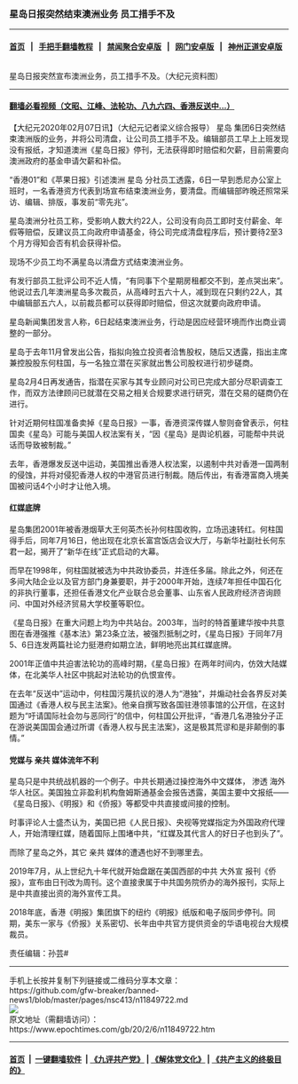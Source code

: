 ### 星岛日报突然结束澳洲业务 员工措手不及
------------------------

#### [首页](https://github.com/gfw-breaker/banned-news1/blob/master/README.md) &nbsp;&nbsp;|&nbsp;&nbsp; [手把手翻墙教程](https://github.com/gfw-breaker/guides/wiki) &nbsp;&nbsp;|&nbsp;&nbsp; [禁闻聚合安卓版](https://github.com/gfw-breaker/bn-android) &nbsp;&nbsp;|&nbsp;&nbsp; [网门安卓版](https://github.com/oGate2/oGate) &nbsp;&nbsp;|&nbsp;&nbsp; [神州正道安卓版](https://github.com/SzzdOgate/update) 



<div><img alt="" class="aligncenter wp-post-image" src="https://i.epochtimes.com/assets/uploads/2020/02/904111810221680-600x400.jpg"/>
<div class="red16 caption">
 <p>
  星岛日报突然宣布澳洲业务，员工措手不及。（大纪元资料图）
 </p>
</div>
</div><hr/>

#### [翻墙必看视频（文昭、江峰、法轮功、八九六四、香港反送中...）](http://167.172.214.107/home.html)

<div><p>
 【大纪元2020年02月07日讯】（大纪元记者梁义综合报导）
 <ok href="https://www.epochtimes.com/gb/tag/%E6%98%9F%E5%B2%9B.html">
  星岛
 </ok>
 集团6日突然结束澳洲版的业务，并将公司清盘，让公司员工措手不及。编辑部员工早上上班发现没有报纸，才知道澳洲《星岛日报》停刊，无法获得即时赔偿和欠薪，目前需要向澳洲政府的基金申请欠薪和补偿。
</p>
<p>
 “香港01”和《苹果日报》引述澳洲
 <ok href="https://www.epochtimes.com/gb/tag/%E6%98%9F%E5%B2%9B.html">
  星岛
 </ok>
 分社员工透露，6日一早到悉尼办公室上班时，一名香港资方代表到场宣布结束澳洲业务，要清盘。而编辑部昨晚还照常采访、编辑、排版，事发前“零先兆”。
</p>
<p>
 星岛澳洲分社员工称，受影响人数大约22人，公司没有向员工即时支付薪金、年假等赔偿，反建议员工向政府申请基金，待公司完成清盘程序后，预计要待2至3个月方得知会否有机会获得补偿。
</p>
<p>
 现场不少员工均不满星岛以清盘方式结束澳洲业务。
</p>
<p>
 有发行部员工批评公司不近人情，“有同事下个星期房租都交不到，差点哭出来”。他说过去几年澳洲星岛多次裁员，从高峰时五六十人，减到现在只剩约22人，其中编辑部五六人，以前裁员都可以获得即时赔偿，但这次就要向政府申请。
</p>
<p>
 星岛新闻集团发言人称，6日起结束澳洲业务，行动是因应经营环境而作出商业调整的一部分。
</p>
<p>
 星岛于去年11月曾发出公告，指拟向独立投资者洽售股权，随后又透露，指出主席兼控股股东何柱国，与一名独立潜在买家就出售公司股权进行初步磋商。
</p>
<p>
 星岛2月4日再发通告，指潜在买家与其专业顾问对公司已完成大部分尽职调查工作，而双方法律顾问已就潜在交易之相关合规要求进行研究，潜在交易的磋商仍在进行。
</p>
<p>
 针对近期何柱国准备卖掉《星岛日报》一事，香港资深传媒人黎则奋曾表示，何柱国卖《星岛》可能与美国人权法案有关，“因《星岛》是舆论机器，可能帮中共说话而导致被制裁。”
</p>
<p style="text-align: left;">
 去年，香港爆发反送中运动，美国推出香港人权法案，以遏制中共对香港一国两制的侵蚀，并将对侵犯香港人权的中港官员进行制裁。随后传出，有香港富商入境美国被问话4个小时才让他入境。
</p>
<h4>
 红媒底牌
</h4>
<p>
 星岛集团2001年被香港烟草大王何英杰长孙何柱国收购，立场迅速转红。何柱国得手后，同年7月16日，他出现在北京长富宫饭店会议大厅，与新华社副社长何东君一起，揭开了“新华在线”正式启动的大幕。
</p>
<p>
 而早在1998年，何柱国就被选为中共政协委员，并连任多届。除此之外，何还在多间大陆企业以及官方部门身兼要职，并于2000年开始，连续7年担任中国石化的非执行董事，还担任香港文化产业联合总会董事、山东省人民政府经济咨询顾问、中国对外经济贸易大学校董等职位。
</p>
<p>
 《星岛日报》在重大问题上均为中共站台。2003年，当时的特首董建华按中共意图在香港强推《基本法》第23条立法，被强烈抵制之时，《星岛日报》于同年7月5、6日连发两篇社论力挺港府如期立法，鲜明地亮出其红媒底牌。
</p>
<p>
 2001年正值中共迫害法轮功的高峰时期，《星岛日报》在两年时间内，仿效大陆媒体，在北美华人社区中挑起对法轮功的仇恨宣传。
</p>
<p>
 在去年“反送中”运动中，何柱国污蔑抗议的港人为“港独”，并煽动社会各界反对美国通过《香港人权与民主法案》。他亲自撰写致各国驻港领事馆的公开信，在这封题为“吁请国际社会勿与恶同行”的信中，何柱国公开批评，“香港几名港独分子正在游说美国国会通过所谓《香港人权与民主法案》，这是极其荒谬和是非颠倒的事情。”
</p>
<h4>
 党媒与
 <ok href="https://www.epochtimes.com/gb/tag/%E4%BA%B2%E5%85%B1.html">
  亲共
 </ok>
 媒体流年不利
</h4>
<p>
 星岛只是中共统战机器的一个例子。中共长期通过操控海外中文媒体，
 <ok href="https://www.epochtimes.com/gb/tag/%E6%B8%97%E9%80%8F.html">
  渗透
 </ok>
 海外华人社区。美国独立非盈利机构詹姆斯通基金会报告透露，美国主要中文报纸——《星岛日报》、《明报》和《侨报》等都受中共直接或间接的控制。
</p>
<p>
 时事评论人士盛杰认为，美国已把《人民日报》、央视等党媒指定为外国政府代理人，开始清理红媒，随着国际上围堵中共，“红媒及其代言人的好日子也到头了”。
</p>
<p>
 而除了星岛之外，其它
 <ok href="https://www.epochtimes.com/gb/tag/%E4%BA%B2%E5%85%B1.html">
  亲共
 </ok>
 媒体的遭遇也好不到哪里去。
</p>
<p>
 2019年7月，从上世纪九十年代就开始盘踞在美国西部的中共
 <ok href="https://www.epochtimes.com/gb/tag/%E5%A4%A7%E5%A4%96%E5%AE%A3.html">
  大外宣
 </ok>
 报刊《侨报》，宣布由日刊改为周刊。这个直接隶属于中共国务院侨办的海外报刊，实际上是中共直接出资的海外宣传工具。
</p>
<p>
 2018年底，香港《明报》集团旗下的纽约《明报》纸版和电子版同步停刊。同期，美东一家与《侨报》关系密切、长年由中共官方提供资金的华语电视台大规模裁员。
</p>
<p>
 责任编辑：孙芸#
</p>
</div>
<hr/>
手机上长按并复制下列链接或二维码分享本文章：<br/>
https://github.com/gfw-breaker/banned-news1/blob/master/pages/nsc413/n11849722.md <br/>
<a href='https://github.com/gfw-breaker/banned-news1/blob/master/pages/nsc413/n11849722.md'><img src='https://github.com/gfw-breaker/banned-news1/blob/master/pages/nsc413/n11849722.md.png'/></a> <br/>
原文地址（需翻墙访问）：https://www.epochtimes.com/gb/20/2/6/n11849722.htm


------------------------
#### [首页](https://github.com/gfw-breaker/banned-news1/blob/master/README.md) &nbsp;|&nbsp; [一键翻墙软件](https://github.com/gfw-breaker/nogfw/blob/master/README.md) &nbsp;| [《九评共产党》](https://github.com/gfw-breaker/9ping.md/blob/master/README.md#九评之一评共产党是什么) | [《解体党文化》](https://github.com/gfw-breaker/jtdwh.md/blob/master/README.md) | [《共产主义的终极目的》](https://github.com/gfw-breaker/gczydzjmd.md/blob/master/README.md)


<img src='http://gfw-breaker.win/banned-news/pages/nsc413/n11849722.md' width='0px' height='0px'/>